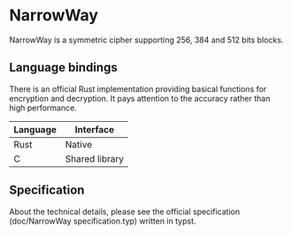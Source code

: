 # NarrowWay

NarrowWay is a symmetric cipher supporting 256, 384 and 512 bits blocks.

## Language bindings

There is an official Rust implementation providing basical functions for encryption and decryption. It pays attention to the accuracy rather than high performance.

|Language|Interface|
|--------|---------|
|Rust    |Native   |
|C       |Shared library|

## Specification

About the technical details, please see the official specification (doc/NarrowWay specification.typ) written in typst.
